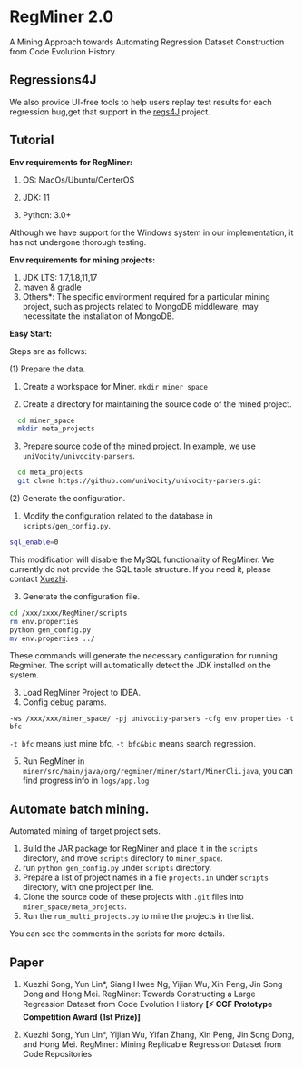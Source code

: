 # RegMiner 2.0

A Mining Approach towards Automating Regression Dataset Construction from Code Evolution History.

## Regressions4J

We also provide UI-free tools to help users replay test results for each regression bug,get that support in
the [regs4J](https://github.com/SongXueZhi/regressions4j) project.

## Tutorial

**Env requirements for RegMiner:**

1. OS: MacOs/Ubuntu/CenterOS 

2. JDK: 11

3. Python: 3.0+

Although we have support for the Windows system in our implementation, it has not undergone thorough testing.

**Env requirements for mining projects:**

1. JDK LTS: 1.7,1.8,11,17 
2. maven & gradle
3. Others*: The specific environment required for a particular mining project, such as projects related to MongoDB middleware, may necessitate the installation of MongoDB.

**Easy Start:**

 Steps are as follows:

(1) Prepare the data.

1. Create a workspace for Miner.
   ``mkdir miner_space``

2. Create a directory for maintaining the source code of the mined project. 

```bash
  cd miner_space
  mkdir meta_projects
```

3. Prepare source code of the mined project. In example, we use ``uniVocity/univocity-parsers``.

```bash
  cd meta_projects
  git clone https://github.com/uniVocity/univocity-parsers.git 
```
(2) Generate the configuration.

1. Modify the configuration related to the database in ``scripts/gen_config.py``.
  
 ```bash
 sql_enable=0
 ```
This modification will disable the MySQL functionality of RegMiner. We currently do not provide the SQL table structure. If you need it, please contact [Xuezhi](songxuezhi@fudan.edu.cn).

3. Generate the configuration file.
   
```bash
cd /xxx/xxxx/RegMiner/scripts
rm env.properties
python gen_config.py
mv env.properties ../
```
These commands will generate the necessary configuration for running Regminer. The script will automatically detect the JDK installed on the system.

3. Load RegMiner Project to IDEA.
4. Config debug params.
   
```
-ws /xxx/xxx/miner_space/ -pj univocity-parsers -cfg env.properties -t bfc
```
``-t bfc`` means just mine bfc, ``-t bfc&bic`` means search regression.

5. Run RegMiner in ``miner/src/main/java/org/regminer/miner/start/MinerCli.java``, you can find progress info in ``logs/app.log``


## Automate batch mining.
Automated mining of target project sets.
1. Build the JAR package for RegMiner and place it in the ``scripts`` directory, and move ``scripts`` directory to ``miner_space``.
2. run ``python gen_config.py`` under ``scripts`` directory.
3. Prepare a list of project names in a file ``projects.in`` under ``scripts`` directory, with one project per line.
4. Clone the source code of these projects with ``.git`` files into ``miner_space/meta_projects``.
5. Run the ``run_multi_projects.py`` to mine the projects in the list.

You can see the comments in the scripts for more details.



## Paper

1. Xuezhi Song, Yun Lin*, Siang Hwee Ng, Yijian Wu, Xin Peng, Jin Song Dong and Hong Mei. RegMiner: Towards Constructing
   a Large Regression Dataset from Code Evolution History  **[⚡ CCF Prototype Competition Award (1st Prize)]**

2. Xuezhi Song, Yun Lin*, Yijian Wu, Yifan Zhang, Xin Peng, Jin Song Dong, and Hong Mei. RegMiner: Mining Replicable
   Regression Dataset from Code Repositories

